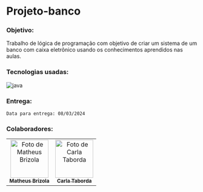# Projeto-banco

### Objetivo:
Trabalho de lógica de programação com objetivo de criar um sistema de um banco com caixa eletrônico usando os conhecimentos aprendidos nas aulas.


### Tecnologias usadas:
![java](https://img.shields.io/badge/Java-ED8B00?style=for-the-badge&logo=openjdk&logoColor=black)


### Entrega:
    Data para entrega: 08/03/2024

### Colaboradores:

<table>
  <tr>
    <td align="center">
      <a href="https://github.com/MatheusBrizza" title="defina o titulo do link">
        <img src="https://avatars.githubusercontent.com/u/92048599?v=4" width="100px;" alt="Foto de Matheus Brizola"/><br>
        <sub>
          <b>Matheus Brizola</b>
        </sub>
      </a>
    </td>
    <td align="center">
      <a href="https://github.com/carla-Taborda" title="defina o titulo do link">
        <img src="https://avatars.githubusercontent.com/u/148401758?v=4" width="100px;" alt="Foto de Carla Taborda"/><br>
        <sub>
          <b>Carla Taborda</b>
        </sub>
      </a>
    </td>   
</table>